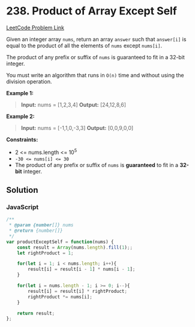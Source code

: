 # 238. Product of Array Except Self

[LeetCode Problem Link](https://leetcode.com/problems/product-of-array-except-self/)

Given an integer array `nums`, return an array `answer` such that `answer[i]` is equal to the product of all the elements of `nums` except `nums[i]`.

The product of any prefix or suffix of `nums` is guaranteed to fit in a 32-bit integer.

You must write an algorithm that runs in `O(n)` time and without using the division operation.

**Example 1:**

>**Input:** nums = [1,2,3,4]
**Output:** [24,12,8,6]

**Example 2:**

>**Input:** nums = [-1,1,0,-3,3]
**Output:** [0,0,9,0,0]

**Constraints:**

* 2 <= nums.length <= $10^5$
* `-30 <= nums[i] <= 30`
* The product of any prefix or suffix of `nums` is **guaranteed** to fit in a **32-bit** integer.

## Solution

### JavaScript

```javaScript
/**
 * @param {number[]} nums
 * @return {number[]}
 */
var productExceptSelf = function(nums) {
    const result = Array(nums.length).fill(1);;
    let rightProduct = 1;

    for(let i = 1; i < nums.length; i++){
        result[i] = result[i - 1] * nums[i - 1];
    }

    for(let i = nums.length - 1; i >= 0; i--){
        result[i] = result[i] * rightProduct;
        rightProduct *= nums[i];
    }

    return result;
};
```
